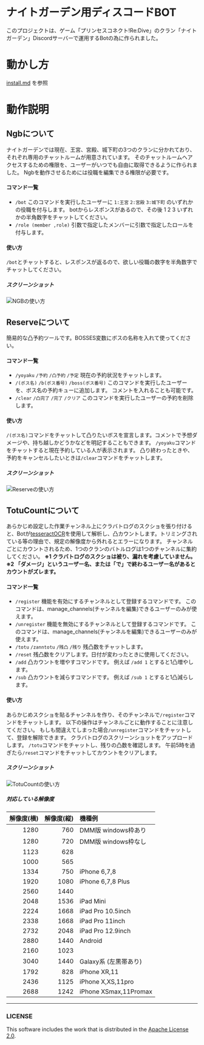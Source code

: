 # ナイトガーデン用ディスコードBOT

このプロジェクトは、ゲーム「プリンセスコネクト!Re:Dive」のクラン「ナイトガーデン」Discordサーバーで運用するBotの為に作られました。
# 動かし方
[install.md](./install.md) を参照
# 動作説明
## Ngbについて
ナイトガーデンでは現在、王宮、宮殿、城下町の3つのクランに分かれており、それぞれ専用のチャットルームが用意されています。
そのチャットルームへアクセスするための権限を、ユーザーがいつでも自由に取得できるように作られました。
Ngbを動作させるためには役職を編集できる権限が必要です。
#### コマンド一覧
- `/bot`
このコマンドを実行したユーザーに `1:王宮` `2:宮殿` `3:城下町` のいずれかの役職を付与します。
botからレスポンスがあるので、その後 1 2 3 いずれかの半角数字をチャットしてください。
- `/role (member ,role)`
引数で指定したメンバーに引数で指定したロールを付与します。
#### 使い方
`/bot`とチャットすると、レスポンスが返るので、欲しい役職の数字を半角数字でチャットしてください。

##### スクリーンショット
![NGBの使い方](https://user-images.githubusercontent.com/60592959/90521898-06047e80-e1a6-11ea-89cd-2c930b07cff2.png)

## Reserveについて
簡易的な凸予約ツールです。BOSSES変数にボスの名称を入れて使ってください。
#### コマンド一覧
- `/yoyaku` `/予約` `/凸予約` `/予定`
現在の予約状況をチャットします。
- `/(ボス名)` `/b(ボス番号)` `/boss(ボス番号)`
このコマンドを実行したユーザーを、ボス名の予約キューに追加します。
コメントを入れることも可能です。
- `/clear` `/凸完了` `/完了` `/クリア`
このコマンドを実行したユーザーの予約を削除します。
#### 使い方
`/(ボス名)`コマンドをチャットして凸りたいボスを宣言します。コメントで予想ダメージや、持ち越しかどうかなどを明記することもできます。
`/yoyaku`コマンドをチャットすると現在予約している人が表示されます。
凸り終わったときや、予約をキャンセルしたいときは`/clear`コマンドをチャットします。
##### スクリーンショット
![Reserveの使い方](https://user-images.githubusercontent.com/60592959/90522030-33512c80-e1a6-11ea-845c-1b69341399f5.png)

## TotuCountについて
あらかじめ設定した作業チャンネル上にクラバトログのスクショを張り付けると、Botが[tesseractOCR](https://github.com/tesseract-ocr)を使用して解析し、凸カウントします。トリミングされている等の理由で、規定の解像度から外れるとエラーになります。
チャンネルごとにカウントされるため、1つのクランのバトルログは1つのチャンネルに集約してください。
**※1 クラバトログのスクショは被り、漏れを考慮していません。**
**※2 「ダメージ」というユーザー名、または「で」で終わるユーザー名があるとカウントがズレます。**
#### コマンド一覧
- `/register`
機能を有効にするチャンネルとして登録するコマンドです。
このコマンドは、manage_channels(チャンネルを編集)できるユーザーのみが使えます。
- `/unregister`
機能を無効にするチャンネルとして登録するコマンドです。
このコマンドは、manage_channels(チャンネルを編集)できるユーザーのみが使えます。
- `/totu` `/zanntotu` `/残凸` `/残り`
残凸数をチャットします。
- `/reset`
残凸数をクリアします。日付が変わったときに使用してください。
- `/add`
凸カウントを増やすコマンドです。
例えば `/add 1` とすると1凸増やします。
- `/sub`
凸カウントを減らすコマンドです。
例えば `/sub 1` とすると1凸減らします。
#### 使い方
あらかじめスクショを貼るチャンネルを作り、そのチャンネルで`/register`コマンドをチャットします。
以下の操作はチャンネルごとに動作することに注意してください。
もしも間違えてしまった場合`/unregister`コマンドをチャットして、登録を解除できます。
クラバトログのスクリーンショットをアップロードします。
`/totu`コマンドをチャットし、残りの凸数を確認します。
午前5時を過ぎたら`/reset`コマンドをチャットしてカウントをクリアします。

##### スクリーンショット
![TotuCountの使い方](https://user-images.githubusercontent.com/60592959/90522080-4106b200-e1a6-11ea-8987-b1eaec31b03a.png)
##### 対応している解像度
| 解像度(横) | 解像度(縦) | 機種例 |
|-----:|-----:|:--------------------|
| 1280  | 760 | DMM版 windows枠あり   |
| 1280  | 720 | DMM版 windows枠なし   |
| 1123  | 628 |                      |
| 1000  | 565 |                      |
| 1334  | 750 | iPhone 6,7,8         |
| 1920 | 1080 | iPhone 6,7,8 Plus    |
| 2560 | 1440 |                      |
| 2048 | 1536 | iPad Mini            |
| 2224 | 1668 | iPad Pro 10.5inch    |
| 2338 | 1668 | iPad Pro 11inch      |
| 2732 | 2048 | iPad Pro 12.9inch    |
| 2880 | 1440 | Android              |
| 2160 | 1023 |                      |
| 3040 | 1440 | Galaxy系 (左黒帯あり) |
| 1792 | 828  | iPhone XR,11         |
| 2436 | 1125 | iPhone X,XS,11pro    |
| 2688 | 1242 | iPhone XSmax,11Promax|

***
### LICENSE
This software includes the work that is distributed in the [Apache License 2.0](http://www.apache.org/licenses/LICENSE-2.0 "Apache License Version 2.0").
